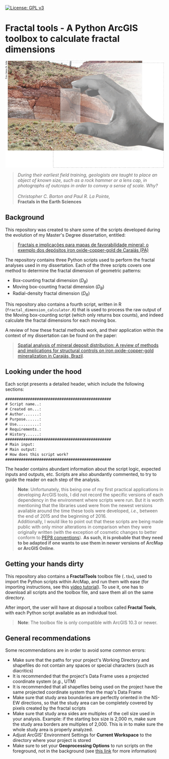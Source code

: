 [![License: GPL v3](https://img.shields.io/badge/License-GPLv3-blue.svg)](https://www.gnu.org/licenses/gpl-3.0)

# Fractal tools - A Python ArcGIS toolbox to calculate fractal dimensions
<p align="center">
  <img src="figures/epigraph.jpg" width="512" style="display: block; margin: auto;" />
</p>

> *During their earliest field training, geologists are taught to place an object of known size, such as a rock hammer or a lens cap, in photographs of outcrops in order to convey a sense of scale. Why?*</br>
> </br>
> *Christopher C. Barton and Paul R. La Pointe,*</br>
> **Fractals in the Earth Sciences**

## Background
This repository was created to share some of the scripts developed during the evolution of my Master's Degree dissertation, entitled:

> [Fractais e implicações para mapas de favorabilidade mineral: o exemplo dos depósitos iron oxide-copper-gold de Carajás (PA)](http://repositorio.unicamp.br/handle/REPOSIP/330385)

The repository contains three Python scripts used to perform the fractal analyses used in my dissertation. Each of the three scripts covers one method to determine the fractal dimension of geometric patterns:

* Box-counting fractal dimension (_D<sub>B</sub>_)
* Moving box-counting fractal dimension (_D<sub>B</sub>_)
* Radial-density fractal dimension (_D<sub>R</sub>_)

This repository also contains a fourth script, written in R (`fractal_dimension_calculator.R`) that is used to process the raw output of the Moving box-counting script (which only returns box counts), and indeed calculate the fractal dimensions for each moving box.

A review of how these fractal methods work, and their application within the context of my dissertation can be found on the paper:

> [Spatial analysis of mineral deposit distribution: A review of methods and implications for structural controls on iron oxide-copper-gold mineralization in Carajás, Brazil](https://www.sciencedirect.com/science/article/pii/S0169136816302049).

## Looking under the hood
Each script presents a detailed header, which include the following sections:
```
###############################################
# Script name..:
# Created on...:
# Author.......:
# Purpose......:
# Use..........:
# Requirements.:
# History......:
###############################################
# Main input:
# Main output:
# How does this script work?
###############################################
```
The header contains abundant information about the script logic, expected inputs and outputs, etc. Scripts are also abundantly commented, to try to guide the reader on each step of the analysis.

> **Note**: Unfortunately, this being one of my first practical applications in developing ArcGIS tools, I did not record the specific versions of each dependency in the environment where scripts were run.
> But it is worth mentioning that the libraries used were from the newest versions available around the time these tools were developed, _i.e._, between the end of 2015 and the beginning of 2016.</br>
> Additionally, I would like to point out that these scripts are being made public with only minor alterations in comparison when they were originally written (with the exception of cosmetic changes to better conform to [PEP8 conventions](https://www.python.org/dev/peps/pep-0008/)). **As such, it is probable that they need to be adapted if one wants to use them in newer versions of ArcMap or ArcGIS Online**.

## Getting your hands dirty
This repository also contains a **FractalTools** toolbox file (`.tbx`), used to import the Python scripts within ArcMap, and run them with ease (for importing instructions, see this [video tutorial](https://www.youtube.com/watch?v=y4cwwlXQQJ0)). To use it, one has to download all scripts and the toolbox file, and save them all on the same directory.

After import, the user will have at disposal a toolbox called **Fractal Tools**, with each Python script available as an individual tool.

> **Note**: The toolbox file is only compatible with ArcGIS 10.3 or newer.

## General recommendations
Some recommendations are in order to avoid some common errors:

* Make sure that the paths for your project's Working Directory and shapefiles do not contain any spaces or special characters (such as diacritics)
* It is recommended that the project's Data Frame uses a projected coordinate system (_e.g._, UTM)
* It is recommended that all shapefiles being used on the project have the same projected coordinate system than the map's Data Frame
* Make sure that study area boundaries are perfectly oriented in the NS-EW directions, so that the study area can be completely covered by pixels created by the fractal scripts
* Make sure that study area sides are multiples of the cell size used in your analysis. Example: if the starting box size is 2,000 m, make sure the study area borders are multiples of 2,000. This is in to make sure the whole study area is properly analyzed.
* Adjust ArcGIS' Environment Settings for **Current Workspace** to the directory where your project is stored
* Make sure to set your **Geoprocessing Options** to run scripts on the foreground, not in the background (see [this link](https://desktop.arcgis.com/en/arcmap/10.3/analyze/executing-tools/foreground-and-background-processing.htm) for more information)
